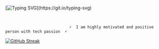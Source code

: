 [![Typing SVG](https://readme-typing-svg.demolab.com?font=Fuzzy+Bubbles&size=18&pause=200&color=F7EF44&background=79797900&center=true&multiline=true&width=435&lines=Hi+there!+%F0%9F%91%8B;Welcome+to+my+profile!+Hope+you+like+it!)](https://git.io/typing-svg)

<br />

                                ⚡  I am highly motivated and positive person with tech passion  ⚡ 


[![GitHub Streak](https://streak-stats.demolab.com?user=zabethye&theme=python-dark&border_radius=6.5)](https://git.io/streak-stats)
<br />
<br />
